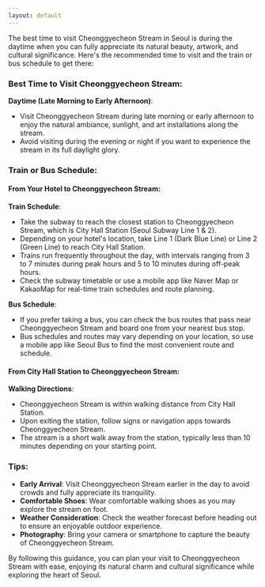 ```yaml
---
layout: default
---
```

The best time to visit Cheonggyecheon Stream in Seoul is during the daytime when you can fully appreciate its natural beauty, artwork, and cultural significance. Here's the recommended time to visit and the train or bus schedule to get there:

### Best Time to Visit Cheonggyecheon Stream:

**Daytime (Late Morning to Early Afternoon)**:
- Visit Cheonggyecheon Stream during late morning or early afternoon to enjoy the natural ambiance, sunlight, and art installations along the stream.
- Avoid visiting during the evening or night if you want to experience the stream in its full daylight glory.

### Train or Bus Schedule:

#### From Your Hotel to Cheonggyecheon Stream:

**Train Schedule**:
- Take the subway to reach the closest station to Cheonggyecheon Stream, which is City Hall Station (Seoul Subway Line 1 & 2).
- Depending on your hotel's location, take Line 1 (Dark Blue Line) or Line 2 (Green Line) to reach City Hall Station.
- Trains run frequently throughout the day, with intervals ranging from 3 to 7 minutes during peak hours and 5 to 10 minutes during off-peak hours.
- Check the subway timetable or use a mobile app like Naver Map or KakaoMap for real-time train schedules and route planning.

**Bus Schedule**:
- If you prefer taking a bus, you can check the bus routes that pass near Cheonggyecheon Stream and board one from your nearest bus stop.
- Bus schedules and routes may vary depending on your location, so use a mobile app like Seoul Bus to find the most convenient route and schedule.

#### From City Hall Station to Cheonggyecheon Stream:

**Walking Directions**:
- Cheonggyecheon Stream is within walking distance from City Hall Station.
- Upon exiting the station, follow signs or navigation apps towards Cheonggyecheon Stream.
- The stream is a short walk away from the station, typically less than 10 minutes depending on your starting point.

### Tips:

- **Early Arrival**: Visit Cheonggyecheon Stream earlier in the day to avoid crowds and fully appreciate its tranquility.
- **Comfortable Shoes**: Wear comfortable walking shoes as you may explore the stream on foot.
- **Weather Consideration**: Check the weather forecast before heading out to ensure an enjoyable outdoor experience.
- **Photography**: Bring your camera or smartphone to capture the beauty of Cheonggyecheon Stream.

By following this guidance, you can plan your visit to Cheonggyecheon Stream with ease, enjoying its natural charm and cultural significance while exploring the heart of Seoul.
